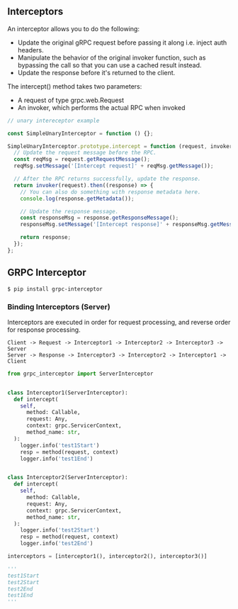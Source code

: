 ## Interceptors

An interceptor allows you to do the following:

- Update the original gRPC request before passing it along i.e. inject auth headers.
- Manipulate the behavior of the original invoker function, such as bypassing the call so that you can use a cached result instead.
- Update the response before it's returned to the client.

The intercept() method takes two parameters:

- A request of type grpc.web.Request
- An invoker, which performs the actual RPC when invoked

```js
// unary intereceptor example

const SimpleUnaryInterceptor = function () {};

SimpleUnaryInterceptor.prototype.intercept = function (request, invoker) {
  // Update the request message before the RPC.
  const reqMsg = request.getRequestMessage();
  reqMsg.setMessage('[Intercept request]' + reqMsg.getMessage());

  // After the RPC returns successfully, update the response.
  return invoker(request).then((response) => {
    // You can also do something with response metadata here.
    console.log(response.getMetadata());

    // Update the response message.
    const responseMsg = response.getResponseMessage();
    responseMsg.setMessage('[Intercept response]' + responseMsg.getMessage());

    return response;
  });
};
```

## GRPC Interceptor

```console
$ pip install grpc-interceptor
```

### Binding Interceptors (Server)

Interceptors are executed in order for request processing, and reverse order for response processing.

```
Client -> Request -> Interceptor1 -> Interceptor2 -> Interceptor3 -> Server
Server -> Response -> Interceptor3 -> Interceptor2 -> Interceptor1 -> Client
```

```py
from grpc_interceptor import ServerInterceptor


class Interceptor1(ServerInterceptor):
  def intercept(
    self,
      method: Callable,
      request: Any,
      context: grpc.ServicerContext,
      method_name: str,
  ):
    logger.info('test1Start')
    resp = method(request, context)
    logger.info('test1End')


class Interceptor2(ServerInterceptor):
  def intercept(
    self,
      method: Callable,
      request: Any,
      context: grpc.ServicerContext,
      method_name: str,
  ):
    logger.info('test2Start')
    resp = method(request, context)
    logger.info('test2End')
```

```py
interceptors = [interceptor1(), interceptor2(), interceptor3()]

'''
test1Start
test2Start
test2End
test1End
'''
```
